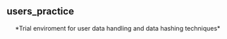 ## users_practice

<center>*Trial enviroment for user data handling and data hashing techniques*</center>
